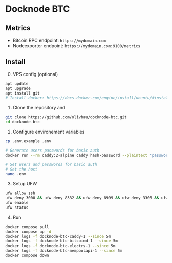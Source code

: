 # Docknode BTC

## Metrics

* Bitcoin RPC endpoint: `https://mydomain.com`
* Nodeexporter endpoint: `https://mydomain.com:9100/metrics`

## Install 

0. VPS config (optional)
```bash
apt update
apt upgrade
apt install git
# Install docker: https://docs.docker.com/engine/install/ubuntu/#install-using-the-repository
```

1. Clone the repository and
```bash
git clone https://github.com/olivbau/docknode-btc.git
cd docknode-btc
```

2. Configure environement variables
```bash
cp .env.example .env

# Generate users passwords for basic auth
docker run --rm caddy:2-alpine caddy hash-password --plaintext 'password'

# Set users and passwords for basic auth
# Set the host
nano .env
```

3. Setup UFW
```bash
ufw allow ssh
ufw deny 3000 && ufw deny 8332 && ufw deny 8999 && ufw deny 3306 && ufw deny 50010
ufw enable
ufw status
```

4. Run
```bash
docker compose pull
docker compose up -d
docker logs -f docknode-btc-caddy-1 --since 5m
docker logs -f docknode-btc-bitcoind-1 --since 5m
docker logs -f docknode-btc-electrs-1 --since 5m
docker logs -f docknode-btc-mempoolapi-1 --since 5m
docker compose down
```
